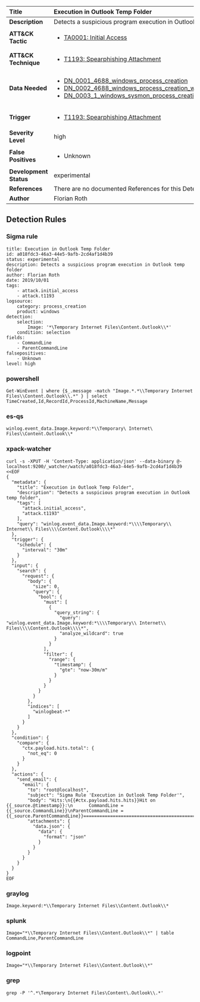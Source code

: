 | Title                    | Execution in Outlook Temp Folder       |
|:-------------------------|:------------------|
| **Description**          | Detects a suspicious program execution in Outlook temp folder |
| **ATT&amp;CK Tactic**    |  <ul><li>[TA0001: Initial Access](https://attack.mitre.org/tactics/TA0001)</li></ul>  |
| **ATT&amp;CK Technique** | <ul><li>[T1193: Spearphishing Attachment](https://attack.mitre.org/techniques/T1193)</li></ul>  |
| **Data Needed**          | <ul><li>[DN_0001_4688_windows_process_creation](../Data_Needed/DN_0001_4688_windows_process_creation.md)</li><li>[DN_0002_4688_windows_process_creation_with_commandline](../Data_Needed/DN_0002_4688_windows_process_creation_with_commandline.md)</li><li>[DN_0003_1_windows_sysmon_process_creation](../Data_Needed/DN_0003_1_windows_sysmon_process_creation.md)</li></ul>  |
| **Trigger**              | <ul><li>[T1193: Spearphishing Attachment](../Triggers/T1193.md)</li></ul>  |
| **Severity Level**       | high |
| **False Positives**      | <ul><li>Unknown</li></ul>  |
| **Development Status**   | experimental |
| **References**           |  There are no documented References for this Detection Rule yet  |
| **Author**               | Florian Roth |


## Detection Rules

### Sigma rule

```
title: Execution in Outlook Temp Folder
id: a018fdc3-46a3-44e5-9afb-2cd4af1d4b39
status: experimental
description: Detects a suspicious program execution in Outlook temp folder
author: Florian Roth
date: 2019/10/01
tags:
    - attack.initial_access
    - attack.t1193
logsource:
    category: process_creation
    product: windows
detection:
    selection:
        Image: '*\Temporary Internet Files\Content.Outlook\\*'
    condition: selection
fields:
    - CommandLine
    - ParentCommandLine
falsepositives:
    - Unknown
level: high

```





### powershell
    
```
Get-WinEvent | where {$_.message -match "Image.*.*\\Temporary Internet Files\\Content.Outlook\\.*" } | select TimeCreated,Id,RecordId,ProcessId,MachineName,Message
```


### es-qs
    
```
winlog.event_data.Image.keyword:*\\Temporary\ Internet\ Files\\Content.Outlook\\*
```


### xpack-watcher
    
```
curl -s -XPUT -H 'Content-Type: application/json' --data-binary @- localhost:9200/_watcher/watch/a018fdc3-46a3-44e5-9afb-2cd4af1d4b39 <<EOF
{
  "metadata": {
    "title": "Execution in Outlook Temp Folder",
    "description": "Detects a suspicious program execution in Outlook temp folder",
    "tags": [
      "attack.initial_access",
      "attack.t1193"
    ],
    "query": "winlog.event_data.Image.keyword:*\\\\Temporary\\ Internet\\ Files\\\\Content.Outlook\\\\*"
  },
  "trigger": {
    "schedule": {
      "interval": "30m"
    }
  },
  "input": {
    "search": {
      "request": {
        "body": {
          "size": 0,
          "query": {
            "bool": {
              "must": [
                {
                  "query_string": {
                    "query": "winlog.event_data.Image.keyword:*\\\\Temporary\\ Internet\\ Files\\\\Content.Outlook\\\\*",
                    "analyze_wildcard": true
                  }
                }
              ],
              "filter": {
                "range": {
                  "timestamp": {
                    "gte": "now-30m/m"
                  }
                }
              }
            }
          }
        },
        "indices": [
          "winlogbeat-*"
        ]
      }
    }
  },
  "condition": {
    "compare": {
      "ctx.payload.hits.total": {
        "not_eq": 0
      }
    }
  },
  "actions": {
    "send_email": {
      "email": {
        "to": "root@localhost",
        "subject": "Sigma Rule 'Execution in Outlook Temp Folder'",
        "body": "Hits:\n{{#ctx.payload.hits.hits}}Hit on {{_source.@timestamp}}:\n      CommandLine = {{_source.CommandLine}}\nParentCommandLine = {{_source.ParentCommandLine}}================================================================================\n{{/ctx.payload.hits.hits}}",
        "attachments": {
          "data.json": {
            "data": {
              "format": "json"
            }
          }
        }
      }
    }
  }
}
EOF

```


### graylog
    
```
Image.keyword:*\\Temporary Internet Files\\Content.Outlook\\*
```


### splunk
    
```
Image="*\\Temporary Internet Files\\Content.Outlook\\*" | table CommandLine,ParentCommandLine
```


### logpoint
    
```
Image="*\\Temporary Internet Files\\Content.Outlook\\*"
```


### grep
    
```
grep -P '^.*\Temporary Internet Files\Content\.Outlook\\.*'
```



